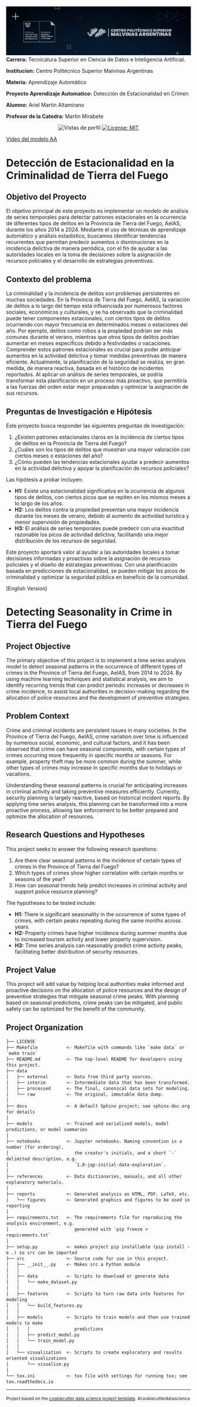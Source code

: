 ![Politecnico](https://github.com/arytdf/Deteccion_de_Estacionalidad_en_Crimen/blob/main/src/visualization/Politecnico_Banner.jpg)
 **Carrera:** Tecnicatura Superior en Ciencia de Datos e Inteligencia Artificial.

 **Institucion:** Centro Politécnico Superior Malvinas Argentinas

 **Materia:** Aprendizaje Automático

 **Proyecto Aprendizaje Automatico:** Detección de Estacionalidad en Crimen

 **Alumno:** Ariel Martin Altamirano

 **Profesor de la Catedra:** Martin Mirabete
 <p align="center">
  <img src="https://komarev.com/ghpvc/?username=arytdf" alt="Vistas de perfil" />
  <a href="https://opensource.org/licenses/MIT">
    <img src="https://img.shields.io/badge/License-MIT-yellow.svg" alt="License: MIT" />
  </a>
</p>

[Video del modelo AA](https://drive.google.com/file/d/1RRIBn2iNZwMkugKqeOO00r74slreA9hD/view?usp=drive_link)

# Detección de Estacionalidad en la Criminalidad de Tierra del Fuego

## Objetivo del Proyecto
El objetivo principal de este proyecto es implementar un modelo de análisis de series temporales para detectar patrones estacionales en la ocurrencia de diferentes tipos de delitos en la Provincia de Tierra del Fuego, AeIAS, durante los años 2014 a 2024. Mediante el uso de técnicas de aprendizaje automático y análisis estadístico, buscamos identificar tendencias recurrentes que permitan predecir aumentos o disminuciones en la incidencia delictiva de manera periódica, con el fin de ayudar a las autoridades locales en la toma de decisiones sobre la asignación de recursos policiales y el desarrollo de estrategias preventivas.

## Contexto del problema
La criminalidad y la incidencia de delitos son problemas persistentes en muchas sociedades. En la Provincia de Tierra del Fuego, AeIAS, la variación de delitos a lo largo del tiempo está influenciada por numerosos factores sociales, económicos y culturales, y se ha observado que la criminalidad puede tener componentes estacionales, con ciertos tipos de delitos ocurriendo con mayor frecuencia en determinados meses o estaciones del año. Por ejemplo, delitos como robos a la propiedad podrían ser más comunes durante el verano, mientras que otros tipos de delitos podrían aumentar en meses específicos debido a festividades o vacaciones.
Comprender estos patrones estacionales es crucial para poder anticipar aumentos en la actividad delictiva y tomar medidas preventivas de manera eficiente. Actualmente, la planificación de la seguridad se realiza, en gran medida, de manera reactiva, basada en el histórico de incidentes reportados. Al aplicar un análisis de series temporales, se podría transformar esta planificación en un proceso más proactivo, que permitiría a las fuerzas del orden estar mejor preparadas y optimizar la asignación de sus recursos.

## Preguntas de Investigación e Hipótesis
Este proyecto busca responder las siguientes preguntas de investigación:

1. ¿Existen patrones estacionales claros en la incidencia de ciertos tipos de delitos en la Provincia de Tierra del Fuego?
2. ¿Cuáles son los tipos de delitos que muestran una mayor valoración con ciertos meses o estaciones del año?
3. ¿Cómo pueden las tendencias estacionales ayudar a predecir aumentos en la actividad delictiva y apoyar la planificación de recursos policiales?

Las hipótesis a probar incluyen:

* **H1:** Existe una estacionalidad significativa en la ocurrencia de algunos tipos de delitos, con ciertos picos que se repiten en los mismos meses a lo largo de los años.
* **H2:** Los delitos contra la propiedad presentan una mayor incidencia durante los meses de verano, debido al aumento de actividad turística y menor supervisión de propiedades.
* **H3:** El análisis de series temporales puede predecir con una exactitud razonable los picos de actividad delictiva, facilitando una mejor distribución de los recursos de seguridad.

Este proyecto aportará valor al ayudar a las autoridades locales a tomar decisiones informadas y proactivas sobre la asignación de recursos policiales y el diseño de estrategias preventivas. Con una planificación basada en predicciones de estacionalidad, se pueden mitigar los picos de criminalidad y optimizar la seguridad pública en beneficio de la comunidad.

[English Version]

# Detecting Seasonality in Crime in Tierra del Fuego

## Project Objective
The primary objective of this project is to implement a time series analysis model to detect seasonal patterns in the occurrence of different types of crimes in the Province of Tierra del Fuego, AeIAS, from 2014 to 2024. By using machine learning techniques and statistical analysis, we aim to identify recurring trends that can predict periodic increases or decreases in crime incidence, to assist local authorities in decision-making regarding the allocation of police resources and the development of preventive strategies.

## Problem Context
Crime and criminal incidents are persistent issues in many societies. In the Province of Tierra del Fuego, AeIAS, crime variation over time is influenced by numerous social, economic, and cultural factors, and it has been observed that crime can have seasonal components, with certain types of crimes occurring more frequently in specific months or seasons. For example, property theft may be more common during the summer, while other types of crimes may increase in specific months due to holidays or vacations.

Understanding these seasonal patterns is crucial for anticipating increases in criminal activity and taking preventive measures efficiently. Currently, security planning is largely reactive, based on historical incident reports. By applying time series analysis, this planning can be transformed into a more proactive process, allowing law enforcement to be better prepared and optimize the allocation of resources.

## Research Questions and Hypotheses
This project seeks to answer the following research questions:

1. Are there clear seasonal patterns in the incidence of certain types of crimes in the Province of Tierra del Fuego?
2. Which types of crimes show higher correlation with certain months or seasons of the year?
3. How can seasonal trends help predict increases in criminal activity and support police resource planning?

The hypotheses to be tested include:

* **H1:** There is significant seasonality in the occurrence of some types of crimes, with certain peaks repeating during the same months across years.
* **H2:** Property crimes have higher incidence during summer months due to increased tourism activity and lower property supervision.
* **H3:** Time series analysis can reasonably predict crime activity peaks, facilitating better distribution of security resources.

## Project Value
This project will add value by helping local authorities make informed and proactive decisions on the allocation of police resources and the design of preventive strategies that mitigate seasonal crime peaks. With planning based on seasonal predictions, crime peaks can be mitigated, and public safety can be optimized for the benefit of the community.

Project Organization
------------

    ├── LICENSE
    ├── Makefile           <- Makefile with commands like `make data` or `make train`
    ├── README.md          <- The top-level README for developers using this project.
    ├── data
    │   ├── external       <- Data from third party sources.
    │   ├── interim        <- Intermediate data that has been transformed.
    │   ├── processed      <- The final, canonical data sets for modeling.
    │   └── raw            <- The original, immutable data dump.
    │
    ├── docs               <- A default Sphinx project; see sphinx-doc.org for details
    │
    ├── models             <- Trained and serialized models, model predictions, or model summaries
    │
    ├── notebooks          <- Jupyter notebooks. Naming convention is a number (for ordering),
    │                         the creator's initials, and a short `-` delimited description, e.g.
    │                         `1.0-jqp-initial-data-exploration`.
    │
    ├── references         <- Data dictionaries, manuals, and all other explanatory materials.
    │
    ├── reports            <- Generated analysis as HTML, PDF, LaTeX, etc.
    │   └── figures        <- Generated graphics and figures to be used in reporting
    │
    ├── requirements.txt   <- The requirements file for reproducing the analysis environment, e.g.
    │                         generated with `pip freeze > requirements.txt`
    │
    ├── setup.py           <- makes project pip installable (pip install -e .) so src can be imported
    ├── src                <- Source code for use in this project.
    │   ├── __init__.py    <- Makes src a Python module
    │   │
    │   ├── data           <- Scripts to download or generate data
    │   │   └── make_dataset.py
    │   │
    │   ├── features       <- Scripts to turn raw data into features for modeling
    │   │   └── build_features.py
    │   │
    │   ├── models         <- Scripts to train models and then use trained models to make
    │   │   │                 predictions
    │   │   ├── predict_model.py
    │   │   └── train_model.py
    │   │
    │   └── visualization  <- Scripts to create exploratory and results oriented visualizations
    │       └── visualize.py
    │
    └── tox.ini            <- tox file with settings for running tox; see tox.readthedocs.io


--------

<p><small>Project based on the <a target="_blank" href="https://drivendata.github.io/cookiecutter-data-science/">cookiecutter data science project template</a>. #cookiecutterdatascience</small></p>
